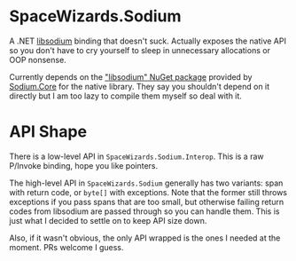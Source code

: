 # SpaceWizards.Sodium

A .NET [libsodium](https://libsodium.gitbook.io/doc/) binding that doesn't suck. Actually exposes the native API so you don't have to cry yourself to sleep in unnecessary allocations or OOP nonsense.

Currently depends on the ["libsodium" NuGet package](https://www.nuget.org/packages/libsodium/) provided by [Sodium.Core](https://github.com/ektrah/libsodium-core) for the native library. They say you shouldn't depend on it directly but I am too lazy to compile them myself so deal with it.

# API Shape

There is a low-level API in `SpaceWizards.Sodium.Interop`. This is a raw P/Invoke binding, hope you like pointers.

The high-level API in `SpaceWizards.Sodium` generally has two variants: span with return code, or `byte[]` with exceptions. Note that the former still throws exceptions if you pass spans that are too small, but otherwise failing return codes from libsodium are passed through so you can handle them. This is just what I decided to settle on to keep API size down.


Also, if it wasn't obvious, the only API wrapped is the ones I needed at the moment. PRs welcome I guess.
